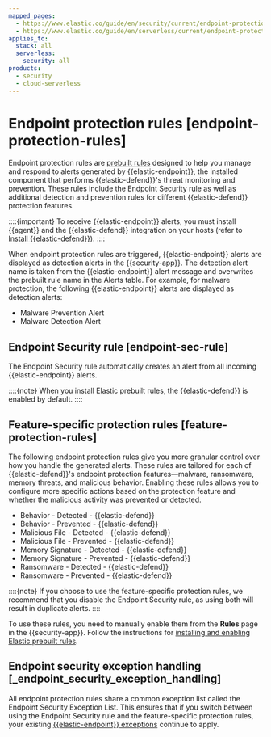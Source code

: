 ```yaml
---
mapped_pages:
  - https://www.elastic.co/guide/en/security/current/endpoint-protection-rules.html
  - https://www.elastic.co/guide/en/serverless/current/endpoint-protection-rules.html
applies_to:
  stack: all
  serverless:
    security: all
products:
  - security
  - cloud-serverless
---
```


# Endpoint protection rules [endpoint-protection-rules]

Endpoint protection rules are [prebuilt rules](../detect-and-alert/install-manage-elastic-prebuilt-rules.md) designed to help you manage and respond to alerts generated by {{elastic-endpoint}}, the installed component that performs {{elastic-defend}}'s threat monitoring and prevention. These rules include the Endpoint Security rule as well as additional detection and prevention rules for different {{elastic-defend}} protection features.

::::{important}
To receive {{elastic-endpoint}} alerts, you must install {{agent}} and the {{elastic-defend}} integration  on your hosts (refer to [Install {{elastic-defend}}](../configure-elastic-defend/install-elastic-defend.md)).
::::


When endpoint protection rules are triggered, {{elastic-endpoint}} alerts are displayed as detection alerts in the {{security-app}}. The detection alert name is taken from the {{elastic-endpoint}} alert message and overwrites the prebuilt rule name in the Alerts table. For example, for malware protection, the following {{elastic-endpoint}} alerts are displayed as detection alerts:

* Malware Prevention Alert
* Malware Detection Alert


## Endpoint Security rule [endpoint-sec-rule]

The Endpoint Security rule automatically creates an alert from all incoming {{elastic-endpoint}} alerts.

::::{note}
When you install Elastic prebuilt rules, the {{elastic-defend}} is enabled by default.
::::



## Feature-specific protection rules [feature-protection-rules]

The following endpoint protection rules give you more granular control over how you handle the generated alerts. These rules are tailored for each of {{elastic-defend}}'s endpoint protection features—malware, ransomware, memory threats, and malicious behavior. Enabling these rules allows you to configure more specific actions based on the protection feature and whether the malicious activity was prevented or detected.

* Behavior - Detected - {{elastic-defend}}
* Behavior - Prevented - {{elastic-defend}}
* Malicious File - Detected - {{elastic-defend}}
* Malicious File - Prevented - {{elastic-defend}}
* Memory Signature - Detected - {{elastic-defend}}
* Memory Signature - Prevented - {{elastic-defend}}
* Ransomware - Detected - {{elastic-defend}}
* Ransomware - Prevented - {{elastic-defend}}

::::{note}
If you choose to use the feature-specific protection rules, we recommend that you disable the Endpoint Security rule, as using both will result in duplicate alerts.
::::


To use these rules, you need to manually enable them from the **Rules** page in the {{security-app}}. Follow the instructions for [installing and enabling Elastic prebuilt rules](../detect-and-alert/install-manage-elastic-prebuilt-rules.md#load-prebuilt-rules).


## Endpoint security exception handling [_endpoint_security_exception_handling]

All endpoint protection rules share a common exception list called the Endpoint Security Exception List. This ensures that if you switch between using the Endpoint Security rule and the feature-specific protection rules, your existing [{{elastic-endpoint}} exceptions](../detect-and-alert/add-manage-exceptions.md#endpoint-rule-exceptions) continue to apply.
